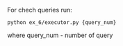 For chech queries run:

```python ex_6/executor.py {query_num}```

where query_num - number of query